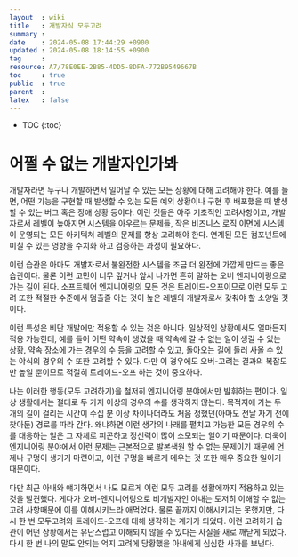 ```yaml
---
layout  : wiki
title   : 개발자식 모두고려 
summary :  
date    : 2024-05-08 17:44:29 +0900
updated : 2024-05-08 18:14:55 +0900
tag     : 
resource: A7/78E0EE-2B85-4DD5-8DFA-772B9549667B
toc     : true
public  : true
parent  : 
latex   : false
---
```

* TOC
{:toc}

# 어쩔 수 없는 개발자인가봐
개발자라면 누구나 개발하면서 일어날 수 있는 모든 상황에 대해 고려해야 한다. 예를 들면, 어떤 기능을 구현할 때 발생할 수 있는 모든 예외 상황이나 구현 후 배포했을 때 발생할 수 있는 버그 혹은 장애 상황 등이다. 이런 것들은 아주 기초적인 고려사항이고, 개발자로서 레벨이 높아지면 시스템을 아우르는 문제들, 작은 비즈니스 로직 이면에 시스템이 운영되는 모든 아키텍쳐 레벨의 문제를 항상 고려해야 한다. 연계된 모든 컴포넌트에 미칠 수 있는 영향을 수치화 하고 검증하는 과정이 필요하다.

이런 습관은 아마도 개발자로서 불완전한 시스템을 조금 더 완전에 가깝게 만드는 좋은 습관이다. 물론 이런 고민이 너무 깊거나 앞서 나가면 흔히 말하는 오버 엔지니어링으로 가는 길이 된다. 소프트웨어 엔지니어링의 모든 것은 트레이드-오프이므로 이런 모두 고려 또한 적절한 수준에서 멈출줄 아는 것이 높은 레벨의 개발자로서 갖춰야 할 소양일 것이다.

이런 특성은 비단 개발에만 적용할 수 있는 것은 아니다. 일상적인 상황에서도 얼마든지 적용 가능한데, 예를 들어 어떤 약속이 생겼을 때 약속에 갈 수 없는 일이 생길 수 있는 상황, 약속 장소에 가는 경우의 수 등을 고려할 수 있고, 돌아오는 길에 들러 사올 수 있는 야식의 경우의 수 또한 고려할 수 있다. 다만 이 경우에도 오버-고려는 결과의 복잡도만 높일 뿐이므로 적절히 트레이드-오프 하는 것이 중요하다.

나는 이러한 행동(모두 고려하기)을 철저히 엔지니어링 분야에서만 발휘하는 편이다. 일상 생활에서는 절대로 두 가지 이상의 경우의 수를 생각하지 않는다. 목적지에 가는 두 개의 길이 걸리는 시간이 수십 분 이상 차이나더라도 처음 정했던(아마도 전날 자기 전에 찾아둔) 경로를 따라 간다. 왜냐하면 이런 생각의 나래를 펼치고 가능한 모든 경우의 수를 대응하는 일은 그 자체로 피곤하고 정신력이 많이 소모되는 일이기 때문이다. 더욱이 엔지니어링 분야에서 이런 문제는 근본적으로 발본색원 할 수 없는 문제이기 때문에 언제나 구멍이 생기기 마련이고, 이런 구멍을 빠르게 메우는 것 또한 매우 중요한 일이기 때문이다.

다만 최근 아내와 얘기하면서 나도 모르게 이런 모두 고려를 생활에까지 적용하고 있는 것을 발견했다. 게다가 오버-엔지니어링으로 비개발자인 아내는 도저히 이해할 수 없는 고려 사항때문에 이를 이해시키느라 애먹었다. 물론 끝까지 이해시키지는 못했지만, 다시 한 번 모두고려와 트레이드-오프에 대해 생각하는 계기가 되었다. 이런 고려하기 습관이 어떤 상황에서는 유난스럽고 이해되지 않을 수 있다는 사실을 새로 깨닫게 되었다. 다시 한 번 나의 말도 안되는 억지 고려에 당황했을 아내에게 심심한 사과를 보낸다. 

